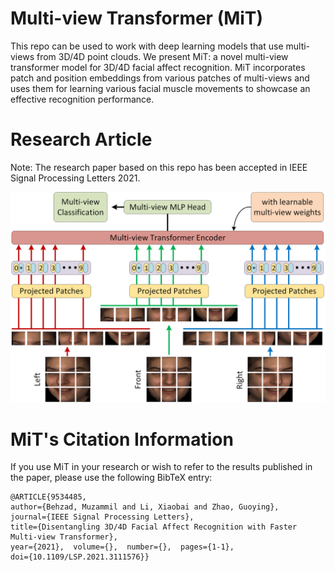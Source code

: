# Multi-view Transformer (MiT)
This repo can be used to work with deep learning models that use multi-views from 3D/4D point clouds. We present MiT: a novel multi-view transformer model for 3D/4D facial affect recognition. MiT incorporates patch and position embeddings from various patches of multi-views and uses them for learning various facial muscle movements to showcase an effective recognition performance.


# Research Article
Note: The research paper based on this repo has been accepted in IEEE Signal Processing Letters 2021.

<img src="transformer.png">


# MiT's Citation Information
If you use MiT in your research or wish to refer to the results published in the paper, please use the following BibTeX entry:

```
@ARTICLE{9534485,  
author={Behzad, Muzammil and Li, Xiaobai and Zhao, Guoying},  
journal={IEEE Signal Processing Letters},   
title={Disentangling 3D/4D Facial Affect Recognition with Faster Multi-view Transformer},   
year={2021},  volume={},  number={},  pages={1-1},  
doi={10.1109/LSP.2021.3111576}}
```

